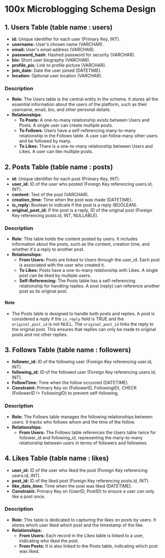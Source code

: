 <!-- prettier-ignore -->
# 100x Microblogging Schema Design

## 1. Users Table (table name : users)

-   **id:** Unique identifier for each user (Primary Key, INT).
-   **username:** User's chosen name (VARCHAR).
-   **email:** User's email address (VARCHAR).
-   **password_hash:** Hashed password for security (VARCHAR).
-   **bio:** Short user biography (VARCHAR).
-   **profile_pic:** Link to profile picture (VARCHAR).
-   **join_date:** Date the user joined (DATETIME).
-   **location:** Optional user location (VARCHAR).

### Description

-   **Role:** The Users table is the central entity in the schema. It stores all the essential information about the users of the platform, such as their username, email, bio, and other personal details.
-   **Relationships:**
    -   **To Posts:** A one-to-many relationship exists between Users and Posts. A single user can create multiple posts.
    -   **To Follows:** Users have a self-referencing many-to-many relationship in the Follows table. A user can follow many other users and be followed by many.
    -   **To Likes:** There is a one-to-many relationship between Users and Likes. A user can like multiple posts.

## 2. Posts Table (table name : posts)

-   **id:** Unique identifier for each post (Primary Key, INT).
-   **user_id:** ID of the user who posted (Foreign Key referencing users.id, INT).
-   **content:** Text of the post (VARCHAR).
-   **creation_time:** Time when the post was made (DATETIME).
-   **is_reply:** Boolean to indicate if the post is a reply (BOOLEAN).
-   **original_post_id:** If the post is a reply, ID of the original post (Foreign Key referencing posts.id, INT, NULLABLE).

### Description

-   **Role:** This table holds the content posted by users. It includes information about the posts, such as the content, creation time, and whether it's a reply to another post.
-   **Relationships:**
    -   **From Users:** Posts are linked to Users through the user_id. Each post is associated with the user who created it.
    -   **To Likes:** Posts have a one-to-many relationship with Likes. A single post can be liked by multiple users.
    -   **Self-Referencing:** The Posts table has a self-referencing relationship for handling replies. A post (reply) can reference another post as its original post.

#### Note

-   The Posts table is designed to handle both posts and replies. A post is considered a reply if the `is_reply` field is TRUE and the `original_post_id` is not NULL. The `original_post_id` links the reply to the original post. This ensures that replies can only be made to original posts and not other replies.

## 3. Follows Table (table name : followers)

-   **follower_id:** ID of the following user (Foreign Key referencing user.id, INT).
-   **following_id:** ID of the followed user (Foreign Key referencing users.id, INT).
-   **FollowTime:** Time when the follow occurred (DATETIME).
-   **Constraint:** Primary Key on (FollowerID, FollowingID), CHECK (FollowerID != FollowingID) to prevent self-following.

### Description

-   **Role:** The Follows table manages the following relationships between users. It tracks who follows whom and the time of the follow.
-   **Relationships:**
    -   **From Users:** The Follows table references the Users table twice for follower_id and following_id, representing the many-to-many relationship between users in terms of followers and followees.

## 4. Likes Table (table name : likes)

-   **user_id:** ID of the user who liked the post (Foreign Key referencing users.id, INT).
-   **post_id:** ID of the liked post (Foreign Key referencing posts.id, INT).
-   **like_date_time:** Time when the post was liked (DATETIME).
-   **Constraint:** Primary Key on (UserID, PostID) to ensure a user can only like a post once.

### Description

-   **Role:** This table is dedicated to capturing the likes on posts by users. It stores which user liked which post and the timestamp of the like.
-   **Relationships:**
    -   **From Users:** Each record in the Likes table is linked to a user, indicating who liked the post.
    -   **From Posts:** It is also linked to the Posts table, indicating which post was liked.
